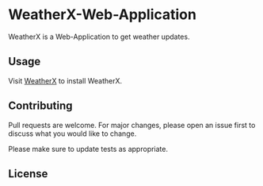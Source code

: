 # WeatherX-Web-Application

WeatherX is a Web-Application to get weather updates.

## Usage

Visit [WeatherX](https://xanmoy.github.io/WeatherX-Web-Application/) to install WeatherX.

## Contributing

Pull requests are welcome. For major changes, please open an issue first
to discuss what you would like to change.

Please make sure to update tests as appropriate.

## License

<!-- [MIT](https://choosealicense.com/licenses/mit/) -->
